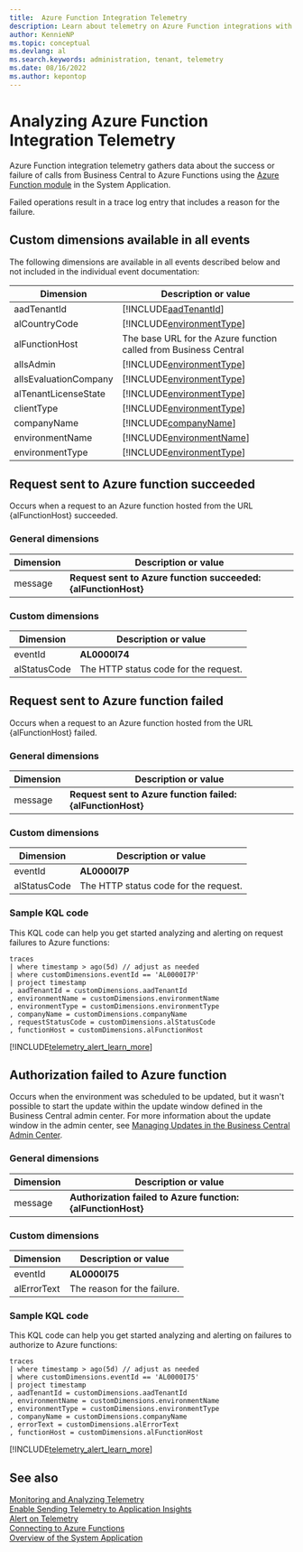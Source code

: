 ```yaml
---
title:  Azure Function Integration Telemetry
description: Learn about telemetry on Azure Function integrations with Business Central
author: KennieNP
ms.topic: conceptual
ms.devlang: al
ms.search.keywords: administration, tenant, telemetry
ms.date: 08/16/2022
ms.author: kepontop
---
```

# Analyzing Azure Function Integration Telemetry

Azure Function integration telemetry gathers data about the success or failure of calls from Business Central to Azure Functions using the [Azure Function module](https://github.com/microsoft/BCApps/tree/main/src/System%20Application/App/Azure%20Function) in the System Application.

Failed operations result in a trace log entry that includes a reason for the failure.

## Custom dimensions available in all events

The following dimensions are available in all events described below and not included in the individual event documentation:

|Dimension|Description or value|
|---------|-----|
|aadTenantId|[!INCLUDE[aadTenantId](../includes/include-telemetry-dimension-aadtenantid.md)]|
|alCountryCode| [!INCLUDE[environmentType](../includes/include-telemetry-dimension-country-code.md)] |
|alFunctionHost| The base URL for the Azure function called from Business Central |
|alIsAdmin| [!INCLUDE[environmentType](../includes/include-telemetry-dimension-is-tenant-admin.md)]|
|alIsEvaluationCompany| [!INCLUDE[environmentType](../includes/include-telemetry-dimension-is-evaluation-company.md)] |
|alTenantLicenseState | [!INCLUDE[environmentType](../includes/include-telemetry-dimension-tenant-license-state.md)] |
|clientType|[!INCLUDE[environmentType](../includes/include-telemetry-dimension-client-type.md)]|
|companyName|[!INCLUDE[companyName](../includes/include-telemetry-dimension-company-name.md)]|
|environmentName|[!INCLUDE[environmentName](../includes/include-telemetry-dimension-environment-name.md)]|
|environmentType|[!INCLUDE[environmentType](../includes/include-telemetry-dimension-environment-type.md)]|


## Request sent to Azure function succeeded

Occurs when a request to an Azure function hosted from the URL {alFunctionHost} succeeded.

### General dimensions

|Dimension|Description or value|
|---------|-----|
|message|**Request sent to Azure function succeeded: {alFunctionHost}**|

### Custom dimensions

|Dimension|Description or value|
|---------|-----|
|eventId|**AL0000I74**|
|alStatusCode| The HTTP status code for the request. |

<!--

{"component":"Dynamics 365 Business Central Server","environmentType":"Production","eventId":"AL0000I74","clientType":"WebClient","telemetrySchemaVersion":"1.2","componentVersion":"21.0.44895.0","companyName":"CRONUS International Ltd.","aadTenantId":"common","extensionName":"System Application","extensionId":"63ca2fa4-4f03-4f2b-a480-172fef340d3f","extensionVersion":"21.0.0.0","alObjectName":"System Telemetry Logger","extensionPublisher":"Microsoft","alObjectType":"CodeUnit","alObjectId":"8713","alCallerAppVersion":"1.0.0.0","alCategory":"FeatureTelemetry","alCallerAppVersionMajor":"21","alDataClassification":"SystemMetadata","alIsEvaluationCompany":"No","alCallerPublisher":"Default publisher","alTenantLicenseState":"Evaluation","alClientType":"Web","alCallerAppName":"ALProject2","alCompany":"CRONUS International Ltd.","alCallerAppVersionMinor":"0","alFeatureName":"Connect to Azure Functions","alEventName":"Request sent to Azure function succeeded: testbcapp.azurewebsites.net","alSubCategory":"Usage","alFunctionHost":"testbcapp.azurewebsites.net","alStatusCode":"200"}

-->
## Request sent to Azure function failed

Occurs when a request to an Azure function hosted from the URL {alFunctionHost} failed.

### General dimensions
|Dimension|Description or value|
|---------|-----|
|message|**Request sent to Azure function failed: {alFunctionHost}**|

### Custom dimensions

|Dimension|Description or value|
|---------|-----|
|eventId|**AL0000I7P**|
|alStatusCode| The HTTP status code for the request. |


### Sample KQL code
This KQL code can help you get started analyzing and alerting on request failures to Azure functions:

```kql
traces
| where timestamp > ago(5d) // adjust as needed
| where customDimensions.eventId == 'AL0000I7P'
| project timestamp
, aadTenantId = customDimensions.aadTenantId
, environmentName = customDimensions.environmentName
, environmentType = customDimensions.environmentType
, companyName = customDimensions.companyName
, requestStatusCode = customDimensions.alStatusCode
, functionHost = customDimensions.alFunctionHost
```

[!INCLUDE[telemetry_alert_learn_more](../includes/telemetry-alerting.md)]

<!--
{"component":"Dynamics 365 Business Central Server","environmentType":"Production","eventId":"AL0000I7P","clientType":"WebClient","telemetrySchemaVersion":"1.2","componentVersion":"21.0.44895.0","companyName":"CRONUS International Ltd.","aadTenantId":"common","extensionName":"System Application","extensionId":"63ca2fa4-4f03-4f2b-a480-172fef340d3f","extensionVersion":"21.0.0.0","alObjectName":"System Telemetry Logger","extensionPublisher":"Microsoft","alObjectType":"CodeUnit","alObjectId":"8713","alCallerAppVersion":"1.0.0.0","alCategory":"FeatureTelemetry","alCallerAppVersionMajor":"21","alDataClassification":"SystemMetadata","alIsEvaluationCompany":"No","alCallerPublisher":"Default publisher","alTenantLicenseState":"Evaluation","alClientType":"Web","alCallerAppName":"ALProject2","alCompany":"CRONUS International Ltd.","alCallerAppVersionMinor":"0","alFeatureName":"Connect to Azure Functions","alEventName":"Request sent to Azure function failed: testbcapp.azurewebsites.net","alSubCategory":"Error","alFunctionHost":"testbcapp.azurewebsites.net","alStatusCode":"401","alErrorText":"Request sent to Azure function failed: testbcapp.azurewebsites.net"}

-->

## Authorization failed to Azure function

Occurs when the environment was scheduled to be updated, but it wasn't possible to start the update within the update window defined in the Business Central admin center. For more information about the update window in the admin center, see [Managing Updates in the Business Central Admin Center](tenant-admin-center-update-management.md).

### General dimensions

|Dimension|Description or value|
|---------|-----|
|message|**Authorization failed to Azure function: {alFunctionHost}**|

### Custom dimensions

|Dimension|Description or value|
|---------|-----|
|eventId|**AL0000I75**|
|alErrorText|The reason for the failure.|

### Sample KQL code
This KQL code can help you get started analyzing and alerting on failures to authorize to Azure functions:

```kql
traces
| where timestamp > ago(5d) // adjust as needed
| where customDimensions.eventId == 'AL0000I75'
| project timestamp
, aadTenantId = customDimensions.aadTenantId
, environmentName = customDimensions.environmentName
, environmentType = customDimensions.environmentType
, companyName = customDimensions.companyName
, errorText = customDimensions.alErrorText
, functionHost = customDimensions.alFunctionHost
```

[!INCLUDE[telemetry_alert_learn_more](../includes/telemetry-alerting.md)]

<!--
 {"component":"Dynamics 365 Business Central Server","environmentType":"Production","eventId":"AL0000I75","clientType":"WebClient","telemetrySchemaVersion":"1.2","componentVersion":"21.0.44895.0","companyName":"CRONUS International Ltd.","aadTenantId":"common","extensionName":"System Application","extensionId":"63ca2fa4-4f03-4f2b-a480-172fef340d3f","extensionVersion":"21.0.0.0","alObjectName":"System Telemetry Logger","extensionPublisher":"Microsoft","alObjectType":"CodeUnit","alObjectId":"8713","alCallerAppVersion":"1.0.0.0","alCategory":"FeatureTelemetry","alCallerAppVersionMajor":"21","alDataClassification":"SystemMetadata","alIsEvaluationCompany":"No","alCallerPublisher":"Default publisher","alTenantLicenseState":"Evaluation","alClientType":"Web","alCallerAppName":"ALProject2","alCompany":"CRONUS International Ltd.","alCallerAppVersionMinor":"0","alFeatureName":"Connect to Azure Functions","alEventName":"Acquiring token","alSubCategory":"Error","alFunctionHost":"testbcapp.azurewebsites.net","alErrorText":"Authorization failed to Azure function: testbcapp.azurewebsites.net"}

-->

## See also

[Monitoring and Analyzing Telemetry](telemetry-overview.md)  
[Enable Sending Telemetry to Application Insights](telemetry-enable-application-insights.md)  
[Alert on Telemetry](telemetry-alert.md)  
[Connecting to Azure Functions](https://github.com/microsoft/BCApps/tree/main/src/System%20Application/App/Azure%20Function)  
[Overview of the System Application](../developer/devenv-system-application-overview.md)  
